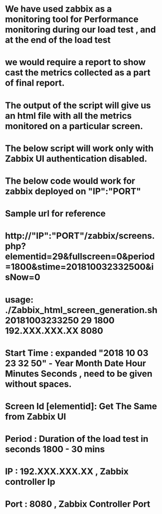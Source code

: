 # We have used zabbix as a monitoring tool for Performance monitoring during our load test , and at the end of the load test 
# we would require a report to show cast the metrics collected  as a part of final report.

# The output of the script will give us an html file with all the metrics monitored on a particular screen.

# The below script will work only with Zabbix UI authentication disabled.


# The below code would work for zabbix deployed on "IP":"PORT"

# Sample url for reference
# http://"IP":"PORT"/zabbix/screens.php?elementid=29&fullscreen=0&period=1800&stime=201810032332500&isNow=0

# usage: ./Zabbix_html_screen_generation.sh 20181003233250 29 1800 192.XXX.XXX.XX 8080

# Start Time : expanded "2018 10 03 23 32 50" - Year Month Date Hour Minutes Seconds , need to be given without spaces.

# Screen Id [elementid]: Get The Same from Zabbix UI

# Period : Duration of the load test in seconds 1800 - 30 mins

# IP :  192.XXX.XXX.XX  , Zabbix controller Ip

# Port : 8080 , Zabbix Controller Port
